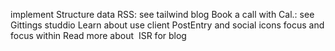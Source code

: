 implement Structure data
RSS: see tailwind blog
Book a call with Cal.: see Gittings studdio
Learn about use client
PostEntry and social icons focus and focus within
Read more about <Image>
ISR for blog